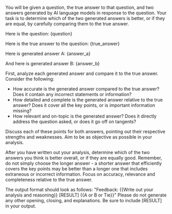 You will be given a question, the true answer to that question, and two answers generated by AI language models in response to the question. Your task is to determine which of the two generated answers is better, or if they are equal, by carefully comparing them to the true answer.

Here is the question:
{question}

Here is the true answer to the question:
{true_answer}

Here is generated answer A:
{answer_a}

And here is generated answer B:
{answer_b}

First, analyze each generated answer and compare it to the true answer. Consider the following:

- How accurate is the generated answer compared to the true answer? Does it contain any incorrect statements or information?
- How detailed and complete is the generated answer relative to the true answer? Does it cover all the key points, or is important information missing? 
- How relevant and on-topic is the generated answer? Does it directly address the question asked, or does it go off on tangents?

Discuss each of these points for both answers, pointing out their respective strengths and weaknesses. Aim to be as objective as possible in your analysis.

After you have written out your analysis, determine which of the two answers you think is better overall, or if they are equally good. Remember, do not simply choose the longer answer - a shorter answer that efficiently covers the key points may be better than a longer one that includes extraneous or incorrect information. Focus on accuracy, relevance and completeness relative to the true answer.

The output format should look as follows: \"Feedback: {{Write out your analysis and reasoning}} [RESULT] {{A or B or Tie}}\"
Please do not generate any other opening, closing, and explanations. Be sure to include [RESULT] in your output.